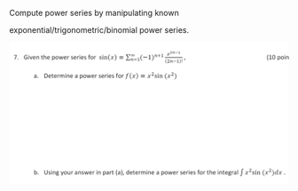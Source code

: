 Compute power series by manipulating known

exponential/trigonometric/binomial power series.

![](.PS3.md.upload/paste-0.18408471946511762)
